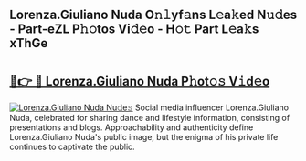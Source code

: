 ## Lorenza.Giuliano Nuda O𝚗𝚕yf𝚊ns L𝚎a𝚔ed N𝚞𝚍es - Part-eZL P𝚑𝚘tos Vi𝚍𝚎o - H𝚘𝚝 Part L𝚎a𝚔s xThGe

# <h2><a href="http://kfeskx7.oniu.top/?m=Lorenza.Giuliano+Nuda">🔗👉 🔴 Lorenza.Giuliano Nuda P𝚑ot𝚘𝚜 V𝚒d𝚎o</a></h2>

[![Lorenza.Giuliano Nuda Nu𝚍e𝚜](https://i.imgur.com/0qMVB7G.gif)](http://kfeskx7.oniu.top/?m=Lorenza.Giuliano+Nuda)
Social media influencer Lorenza.Giuliano Nuda, celebrated for sharing dance and lifestyle information, consisting of presentations and blogs. Approachability and authenticity define Lorenza.Giuliano Nuda's public image, but the enigma of his private life continues to captivate the public.  
